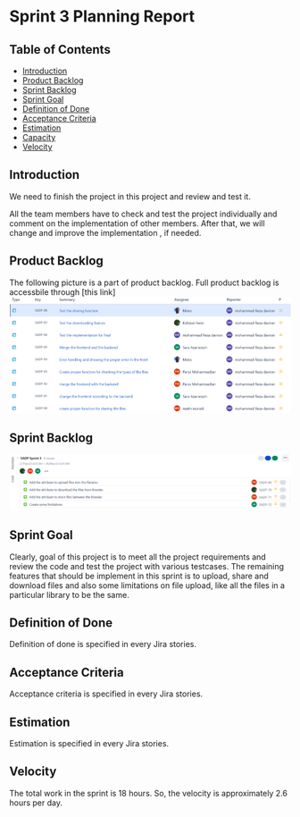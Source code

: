 
# Sprint 3 Planning Report

## Table of Contents
- [Introduction](#introduction)
- [Product Backlog](#product-backlog)
- [Sprint Backlog](#sprint-backlog)
- [Sprint Goal](#sprint-goal)
- [Definition of Done](#definition-of-done)
- [Acceptance Criteria](#acceptance-criteria)
- [Estimation](#estimation)
- [Capacity](#capacity)
- [Velocity](#velocity)

## Introduction
We need to finish the project in this project and review and test it.

All the team members have to check and test the project individually and comment on the implementation of other members. After that, we will change and improve the implementation , if needed.

## Product Backlog
The following picture is a part of product backlog. Full product backlog is accessbile through [this link]
![Product Backlog](./img/Sprint3%20Product%20Backlog.png)

## Sprint Backlog
![Sprint Backlog](./img/Sprint3%20sprint%20backlog.png)



## Sprint Goal
Clearly, goal of this project is to meet all the project requirements and review the code and test the project with various testcases.
The remaining features that should  be implement in this sprint is to upload, share and download files and also some limitations on file upload, like all the files in a particular library to be the same.

## Definition of Done
Definition of done is specified in every Jira stories. 

## Acceptance Criteria
Acceptance criteria is specified in every Jira stories. 

## Estimation
Estimation is specified in every Jira stories. 

## Velocity
The total work in the sprint is 18 hours. So, the velocity is approximately 2.6 hours per day.
